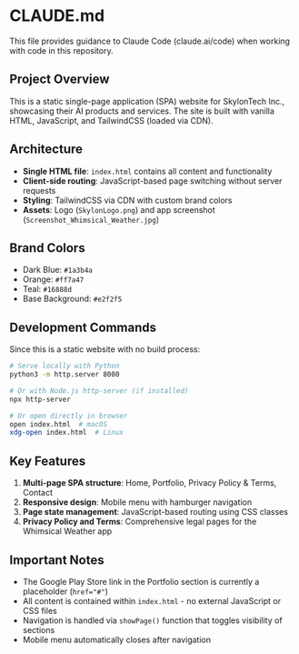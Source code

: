 # CLAUDE.md

This file provides guidance to Claude Code (claude.ai/code) when working with code in this repository.

## Project Overview

This is a static single-page application (SPA) website for SkylonTech Inc., showcasing their AI products and services. The site is built with vanilla HTML, JavaScript, and TailwindCSS (loaded via CDN).

## Architecture

- **Single HTML file**: `index.html` contains all content and functionality
- **Client-side routing**: JavaScript-based page switching without server requests
- **Styling**: TailwindCSS via CDN with custom brand colors
- **Assets**: Logo (`SkylonLogo.png`) and app screenshot (`Screenshot_Whimsical_Weather.jpg`)

## Brand Colors

- Dark Blue: `#1a3b4a`
- Orange: `#ff7a47`
- Teal: `#16888d`
- Base Background: `#e2f2f5`

## Development Commands

Since this is a static website with no build process:

```bash
# Serve locally with Python
python3 -m http.server 8000

# Or with Node.js http-server (if installed)
npx http-server

# Or open directly in browser
open index.html  # macOS
xdg-open index.html  # Linux
```

## Key Features

1. **Multi-page SPA structure**: Home, Portfolio, Privacy Policy & Terms, Contact
2. **Responsive design**: Mobile menu with hamburger navigation
3. **Page state management**: JavaScript-based routing using CSS classes
4. **Privacy Policy and Terms**: Comprehensive legal pages for the Whimsical Weather app

## Important Notes

- The Google Play Store link in the Portfolio section is currently a placeholder (`href="#"`)
- All content is contained within `index.html` - no external JavaScript or CSS files
- Navigation is handled via `showPage()` function that toggles visibility of sections
- Mobile menu automatically closes after navigation